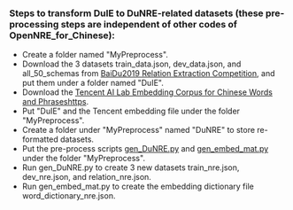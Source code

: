 ### Steps to transform DuIE to DuNRE-related datasets (these pre-processing steps are independent of other codes of OpenNRE_for_Chinese):
  * Create a folder named "MyPreprocess".
  * Download the 3 datasets train_data.json, dev_data.json, and all_50_schemas from [BaiDu2019 Relation Extraction Competition](http://lic2019.ccf.org.cn/kg), and put them under a folder named "DuIE".
  * Download the [Tencent AI Lab Embedding Corpus for Chinese Words and Phraseshttps](https://ai.tencent.com/ailab/nlp/embedding.html).
  * Put "DuIE" and the Tencent embedding file under the folder "MyPreprocess".
  * Create a folder under "MyPreprocess" named "DuNRE" to store re-formatted datasets.
  * Put the pre-process scripts [gen_DuNRE.py](https://github.com/Schlampig/i_learn_deep/blob/master/OpenNRE_thunlp/gen_DuNRE.py) and [gen_embed_mat.py](https://github.com/Schlampig/i_learn_deep/blob/master/OpenNRE_thunlp/gen_embed_mat.py) under the folder "MyPreprocess".
  * Run gen_DuNRE.py to create 3 new datasets train_nre.json, dev_nre.json, and relation_nre.json.
  * Run gen_embed_mat.py to create the embedding dictionary file word_dictionary_nre.json.
